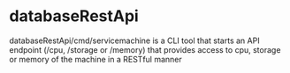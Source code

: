 # databaseRestApi

  databaseRestApi/cmd/servicemachine is a CLI tool that starts an API endpoint (/cpu, /storage or /memory) that provides access to cpu, storage or memory of the machine in a RESTful manner
